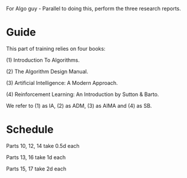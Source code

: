 For Algo guy - Parallel to doing this, perform the three research reports.

# Guide

This part of training relies on four books:

(1) Introduction To Algorithms.

(2) The Algorithm Design Manual.

(3) Artificial Intelligence: A Modern Approach.

(4) Reinforcement Learning: An Introduction by Sutton & Barto.

We refer to (1) as IA, (2) as ADM, (3) as AIMA and (4) as SB.

# Schedule

Parts 10, 12, 14 take 0.5d each

Parts 13, 16 take 1d each

Parts 15, 17 take 2d each
